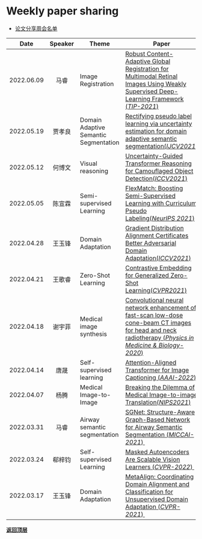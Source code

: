 # Weekly paper sharing

- [论文分享周会名单](#weekly-paper-sharing)

| Date      | Speaker | Theme                        | Paper                                                                                                                                                                                                                                                                                        | PPT |
| --------- |:-------:| ---------------------------- | -------------------------------------------------------------------------------------------------------------------------------------------------------------------------------------------------------------------------------------------------------------------------------------------- | --- |
| 2022.06.09 | 马睿     | Image Registration    | [Robust Content-Adaptive Global Registration for Multimodal Retinal Images Using Weakly Supervised Deep-Learning Framework (*TIP-2021*) ](https://ieeexplore.ieee.org/document/9357976)       | [slide](./PPT/Global%20Registration%20for%20Multimodal%20Retinal%20Images.pptx)  |
| 2022.05.19 | 贾孝良      | Domain Adaptive Semantic Segmentation |[Rectifying pseudo label learning via uncertainty estimation for domain adaptive semantic segmentation(*IJCV2021*)](https://arxiv.org/pdf/2003.03773.pdf)|[slides](./PPT/jxl-5.19.pptx)|
| 2022.05.12 | 何博文      | Visual reasoning |[Uncertainty-Guided Transformer Reasoning for Camouflaged Object Detection(*ICCV2021*)](https://openaccess.thecvf.com/content/ICCV2021/papers/Yang_Uncertainty-Guided_Transformer_Reasoning_for_Camouflaged_Object_Detection_ICCV_2021_paper.pdf)|[slides](./PPT/hbw.pptx)|
| 2022.05.05 | 陈宣霖      | Semi-supervised Learning |[FlexMatch: Boosting Semi-Supervised Learning with Curriculum Pseudo Labeling(*NeurIPS 2021*)](https://arxiv.org/pdf/2110.08263.pdf)|[slides](./PPT/cxl.pptx)|
| 2022.04.28 | 王玉锋      | Domain Adaptation |[Gradient Distribution Alignment Certificates Better Adversarial Domain Adaptation(*ICCV2021*)](https://openaccess.thecvf.com/content/ICCV2021/papers/Gao_Gradient_Distribution_Alignment_Certificates_Better_Adversarial_Domain_Adaptation_ICCV_2021_paper.pdf)|[slides](./PPT/feng.pptx)|
| 2022.04.21 | 王歌睿      | Zero-Shot Learning | [Contrastive Embedding for Generalized Zero-Shot Learning(*CVPR2021*)](https://openaccess.thecvf.com/content/CVPR2021/html/Han_Contrastive_Embedding_for_Generalized_Zero-Shot_Learning_CVPR_2021_paper.html) |[slides](./PPT/4-21.pptx)|
| 2022.04.18 | 谢宇菲      | Medical image synthesis |  [Convolutional neural network enhancement of fast-scan low-dose cone-beam CT images for  head and neck radiotherapy (*Physics in Medicine & Biology-2020*)](https://iopscience.iop.org/article/10.1088/1361-6560/ab6240/pdf) | [sides](./PPT/xie.pptx) |
| 2022.04.14 | 唐晟      | Self-supervised learning | [Attention-Aligned Transformer for Image Captioning (*AAAI-2022*)](https://www.aaai.org/AAAI22Papers/AAAI-1018.FeiZ.pdf)| [A²Transformer](./PPT/Attention-aligned%20Transformer%20for%20image%20captioning.pptx) |
| 2022.04.07 | 杨腾      | Medical Image-to-Image |[Breaking the Dilemma of Medical Image-to-image Translation(*NIPS2021*)](https://arxiv.org/abs/2110.06465v2)|[MI2I](./PPT/Medical_image-to-image_translation.pptx)|
| 2022.03.31 | 马睿      | Airway semantic segmentation | [SGNet: Structure-Aware Graph-Based Network for Airway Semantic Segmentation (*MICCAI-2021*) ](https://link.springer.com/content/pdf/10.1007/978-3-030-87193-2_15.pdf)                                                                                                                       |     |
| 2022.03.24 | 郗梓钧     | Self-supervised Learning     | [Masked Autoencoders Are Scalable Vision Learners (*CVPR-2022*) ](https://arxiv.org/pdf/2111.06377.pdf)                                                                                                                                                                                      | [MIM](./PPT/Masked_Image_Modeling_in_Visual_Representation_Learning_2022-3-24.pptx)  |
| 2022.03.17 | 王玉锋     | Domain Adaptation            | [MetaAlign: Coordinating Domain Alignment and Classification for Unsupervised Domain Adaptation (*CVPR-2021*) ](https://openaccess.thecvf.com/content/CVPR2021/papers/Wei_MetaAlign_Coordinating_Domain_Alignment_and_Classification_for_Unsupervised_Domain_Adaptation_CVPR_2021_paper.pdf) |     |

**[返回顶层](#weekly-paper-sharing)**
